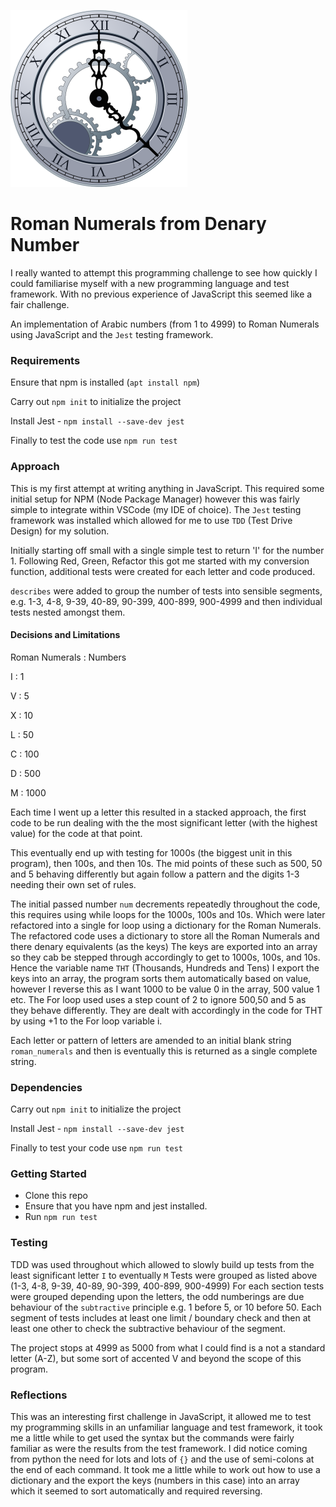 ![Clock](clock.png)

# Roman Numerals from Denary Number
I really wanted to attempt this programming challenge to see how quickly I could familiarise myself with a new programming language and test framework.  With no previous experience of JavaScript this seemed like a fair challenge.

An implementation of Arabic numbers (from 1 to 4999) to Roman Numerals using JavaScript and the ```Jest``` testing framework.

### Requirements
Ensure that npm is installed (```apt install npm```)

Carry out ```npm init``` to initialize the project

Install Jest - ```npm install --save-dev jest```

Finally to test the code use ```npm run test```

### Approach
This is my first attempt at writing anything in JavaScript. This required some initial setup for NPM (Node Package Manager) however this was fairly simple to integrate within VSCode (my IDE of choice). The ```Jest``` testing framework was installed which allowed for me to use ```TDD``` (Test Drive Design) for my solution.

Initially starting off small with a single simple test to return 'I' for the number 1. Following Red, Green, Refactor this got me started with my conversion function, additional tests were created for each letter and code produced. 

```describes``` were added to group the number of tests into sensible segments, e.g. 1-3, 4-8, 9-39, 40-89, 90-399, 400-899, 900-4999 and then individual tests nested amongst them.

#### Decisions and Limitations

Roman Numerals : Numbers

I : 1

V : 5

X : 10

L : 50

C : 100

D : 500

M : 1000

Each time I went up a letter this resulted in a stacked approach, the first code to be run dealing with the the most significant letter (with the highest value) for the code at that point. 

This eventually end up with testing for 1000s (the biggest unit in this program), then 100s, and then 10s. The mid points of these such as 500, 50 and 5 behaving differently but again follow a pattern and the digits 1-3 needing their own set of rules. 

The initial passed number ```num``` decrements repeatedly throughout the code, this requires using while loops for the 1000s, 100s and 10s. Which were later refactored into a single for loop using a dictionary for the Roman Numerals. The refactored code uses a dictionary to store all the Roman Numerals and there denary equivalents (as the keys)  The keys are exported into an array so they cab be stepped through accordingly to get to 1000s, 100s, and 10s.  Hence the variable name ```THT``` (Thousands, Hundreds and Tens)  I export the keys into an array, the program sorts them automatically based on value, however I reverse this as I want 1000 to be value 0 in the array, 500 value 1 etc.  The For loop used uses a step count of 2 to ignore 500,50 and 5 as they behave differently.  They are dealt with accordingly in the code for THT by using +1 to the For loop variable i.

Each letter or pattern of letters are amended to an initial blank string ```roman_numerals``` and then is eventually this is returned as a single complete string.

### Dependencies

Carry out ```npm init``` to initialize the project

Install Jest - ```npm install --save-dev jest```

Finally to test your code use ```npm run test```

### Getting Started

- Clone this repo
- Ensure that you have npm and jest installed.
- Run ```npm run test```

### Testing

TDD was used throughout which allowed to slowly build up tests from the least significant letter ```I``` to eventually ```M``` Tests were grouped as listed above (1-3, 4-8, 9-39, 40-89, 90-399, 400-899, 900-4999) For each section tests were grouped depending upon the letters, the odd numberings are due behaviour of the ```subtractive``` principle e.g. 1 before 5, or 10 before 50. Each segment of tests includes at least one limit / boundary check and then at least one other to check the subtractive behaviour of the segment.

The project stops at 4999 as 5000 from what I could find is a not a standard letter (A-Z), but some sort of accented V and beyond the scope of this program.

### Reflections
This was an interesting first challenge in JavaScript, it allowed me to test my programming skills in an unfamiliar language and test framework, it took me a little while to get used the syntax but the commands were fairly familiar as were the results from the test framework. I did notice coming from python the need for lots and lots of ```{}``` and the use of semi-colons at the end of each command. It took me a little while to work out how to use a dictionary and the export the keys (numbers in this case) into an array which it seemed to sort automatically and required reversing.
